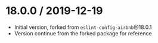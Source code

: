 18.0.0 / 2019-12-19
==================
- Initial version, forked from `eslint-config-airbnb`@18.0.1
- Version continue from the forked package for reference
